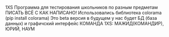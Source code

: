 1XS
Программа для тестирования школьников по разным предметам
ПИСАТЬ ВСЁ С КАК НАПИСАНО!
Использовались библиотека colorama
(pip install colorama)
Это beta версия в будущем у нас будет БД (база данных) и графичский интерфейс
КОМАНДА 1XS: МАЖИД(КОМАНДИР), ЮРИЙ, НАУМ